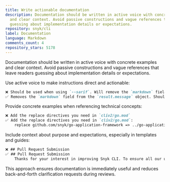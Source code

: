 ```yaml
---
title: Write actionable documentation
description: Documentation should be written in active voice with concrete examples
  and clear context. Avoid passive constructions and vague references that leave readers
  guessing about implementation details or expectations.
repository: snyk/cli
label: Documentation
language: Markdown
comments_count: 4
repository_stars: 5178
---
```


Documentation should be written in active voice with concrete examples and clear context. Avoid passive constructions and vague references that leave readers guessing about implementation details or expectations.

Use active voice to make instructions direct and actionable:
```markdown
❌ Should be used when using `--sarif`. Will remove the `markdown` field...
✅ Removes the `markdown` field from the `result.message` object. Should be used when using `--sarif`.
```

Provide concrete examples when referencing technical concepts:
```markdown
❌ Add the replace directives you need in `cliv2/go.mod`
✅ Add the replace directives you need in `cliv2/go.mod`:
    replace github.com/snyk/go-application-framework => ../go-application-framework
```

Include context about purpose and expectations, especially in templates and guides:
```markdown
❌ ## Pull Request Submission
✅ ## Pull Request Submission
    Thanks for your interest in improving Snyk CLI. To ensure all our users have a great experience, please carefully complete all following fields.
```

This approach ensures documentation is immediately useful and reduces back-and-forth clarification requests during reviews.